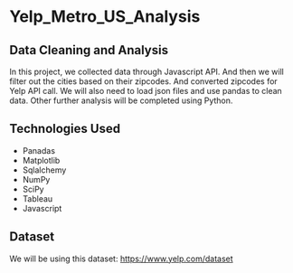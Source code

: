 # Yelp_Metro_US_Analysis
## Data Cleaning and Analysis
In this project, we collected data through Javascript API. And then we will filter out the cities based on their zipcodes. And converted zipcodes for Yelp API call. We will also need to load json files and use pandas to clean data. Other further analysis will be completed using Python.
## Technologies Used
- Panadas
- Matplotlib
- Sqlalchemy
- NumPy
- SciPy
- Tableau
- Javascript
## Dataset
We will be using this dataset: https://www.yelp.com/dataset
